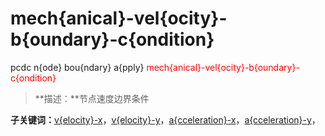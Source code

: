 # mech{anical}-vel{ocity}-b{oundary}-c{ondition}
pcdc n{ode} bou{ndary} a{pply} <span style='color: red;'>mech{anical}-vel{ocity}-b{oundary}-c{ondition}</span>
> **描述：**节点速度边界条件

**子关键词：**[v{elocity}-x](n{ode}/bou{ndary}/a{pply}/mech{anical}-vel{ocity}-b{oundary}-c{ondition}/v{elocity}-x/)，[v{elocity}-y](n{ode}/bou{ndary}/a{pply}/mech{anical}-vel{ocity}-b{oundary}-c{ondition}/v{elocity}-y/)，[a{cceleration}-x](n{ode}/bou{ndary}/a{pply}/mech{anical}-vel{ocity}-b{oundary}-c{ondition}/a{cceleration}-x/)，[a{cceleration}-y](n{ode}/bou{ndary}/a{pply}/mech{anical}-vel{ocity}-b{oundary}-c{ondition}/a{cceleration}-y/)，
